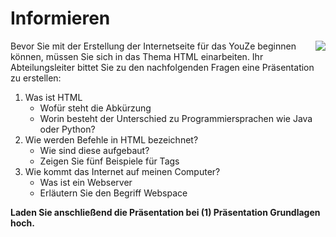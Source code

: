 <!--include-start-->
# Informieren
<img style="float: right;" src="https://thomasbeckmann.github.io/moodle-kurse/BG-Q1/Lernsituation01/pics/SolSysLogo.png">Bevor Sie mit der Erstellung der Internetseite für das YouZe beginnen können, müssen Sie sich in das Thema HTML einarbeiten. Ihr Abteilungsleiter bittet Sie zu den nachfolgenden Fragen eine Präsentation zu erstellen:

1. Was ist HTML
	- Wofür steht die Abkürzung
	- Worin besteht der Unterschied zu Programmiersprachen wie Java oder Python?
2. Wie werden Befehle in HTML bezeichnet?
	- Wie sind diese aufgebaut?
	- Zeigen Sie fünf Beispiele für Tags
3. Wie kommt das Internet auf meinen Computer?
	- Was ist ein Webserver
	- Erläutern Sie den Begriff Webspace

**Laden Sie anschließend die Präsentation bei (1) Präsentation Grundlagen hoch.**

<!--include-end-->
